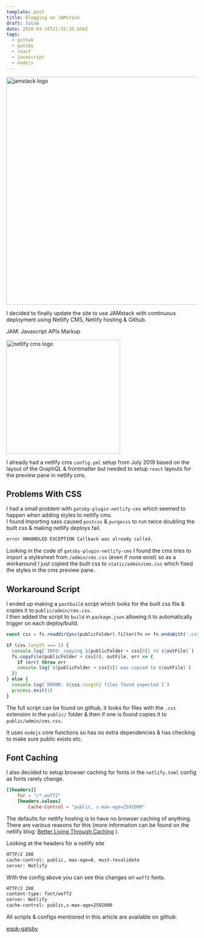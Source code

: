 ```yaml
---
template: post
title: Blogging on JAMstack
draft: false
date: 2020-03-16T21:55:35.656Z
tags:
  - github
  - gatsby
  - react
  - javascript
  - nodejs
---
```

<p class="text-center"><img src="/media/images/jamstack-full-logo.svg" alt="jamstack logo" width="600px" class="inline"></p>

I decided to finally update the site to use JAMstack with continuous deployment using Netlify CMS, Netlify hosting & Github.

JAM: Javascript APIs Markup

<p class="text-center"><img src="/media/images/netlify_cms_500.png" alt="netlify cms logo" width="300px" class="inline"></p>

I already had a netlify cms `config.yml` setup from July 2019 based on the layout of the GraphQL & frontmatter but needed to setup `react` layouts for the preview pane in netlify cms.

## Problems With CSS

I had a small problem with `gatsby-plugin-netlify-cms` which seemed to happen when adding styles to netlify cms.<br/> I found importing sass caused `postcss` & `purgecss` to run twice doubling the built css & making netlify deploys fail.

```sh
error UNHANDLED EXCEPTION Callback was already called.
```

Looking in the code of `gatsby-plugin-netlify-cms` I found the cms tries to import a stylesheet from `/admin/cms.css` (even if none exist) so as a workaround I just copied the built css to `static/admin/cms.css` which fixed the styles in the cms preview pane.

## Workaround Script

I ended up making a `postbuild` script which looks for the built css file & copies it to `public/admin/cms.css`.<br/> I then added the script to `build` in `package.json` allowing it to automatically trigger on each deploy/build.

```js
const css = fs.readdirSync(publicFolder).filter(fn => fn.endsWith('.css'))

if (css.length === 1) {
  console.log(`INFO: copying ${publicFolder + css[0]} to ${outFile}`)
  fs.copyFile(publicFolder + css[0], outFile, err => {
    if (err) throw err
    console.log(`${publicFolder + css[0]} was copied to ${outFile}`)
  })
} else {
  console.log(`ERROR: ${css.length} files found expected 1`)
  process.exit(1)
}
```

The full script can be found on github, it looks for files with the `.css` extension in the `public/` folder & then if one is found copies it to `public/admin/cms.css`.

It  uses `nodejs` core functions so has no extra dependencies & has checking to make sure public exists etc.

## Font Caching

I also decided to setup browser caching for fonts in the `netlify.toml` config as fonts rarely change.

```toml
[[headers]]
    for = "/*.woff2"
    [headers.values]
        Cache-Control = "public, s-max-age=2592000"
```

The defaults for netlify hosting is to have no browser caching of anything.<br /> There are various reasons for this (more information can be found on the netlify blog: <a href="https://www.netlify.com/blog/2017/02/23/better-living-through-caching/" target="_blank" aria-label="go to netlify blogpost" rel="noopener noreferrer">Better Living Through Caching</a> ).

Looking at the headers for a netlify site

```sh
HTTP/2 200
cache-control: public, max-age=0, must-revalidate
server: Netlify
```

With the config above you can see this changes on `woff2` fonts.

```sh
HTTP/2 200
content-type: font/woff2
server: Netlify
cache-control: public,s-max-age=2592000
```
All scripts & configs mentioned in this article are available on github.

<a class="github" href="https://github.com/equk/equk-gatsby" aria-label="View on GitHub" target="_blank" rel="noopener noreferrer"><i class="fa fa-github"></i> equk-gatsby</a>